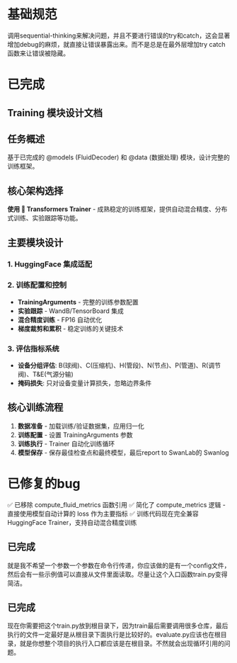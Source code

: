 # 基础规范
调用sequential-thinking来解决问题，并且不要进行错误的try和catch，这会显著增加debug的麻烦，就直接让错误暴露出来。而不是总是在最外层增加try catch函数来让错误被隐藏。
# 已完成
## Training 模块设计文档

## 任务概述
基于已完成的 @models (FluidDecoder) 和 @data (数据处理) 模块，设计完整的训练框架。

## 核心架构选择
**使用 🤗 Transformers Trainer** - 成熟稳定的训练框架，提供自动混合精度、分布式训练、实验跟踪等功能。

## 主要模块设计

### 1. HuggingFace 集成适配

### 2. 训练配置和控制
- **TrainingArguments** - 完整的训练参数配置
- **实验跟踪** - WandB/TensorBoard 集成
- **混合精度训练** - FP16 自动优化
- **梯度裁剪和累积** - 稳定训练的关键技术

### 3. 评估指标系统
- **设备分组评估**: B(球阀)、C(压缩机)、H(管段)、N(节点)、P(管道)、R(调节阀)、T&E(气源分输)
- **掩码损失**: 只对设备变量计算损失，忽略边界条件

## 核心训练流程
1. **数据准备** - 加载训练/验证数据集，应用归一化
2. **训练配置** - 设置 TrainingArguments 参数
3. **训练执行** - Trainer 自动化训练循环
4. **模型保存** - 保存最佳检查点和最终模型，最后report to SwanLab的 Swanlog

# 已修复的bug 
✅ 已移除 compute_fluid_metrics 函数引用
✅ 简化了 compute_metrics 逻辑 - 直接使用模型自动计算的 loss 作为主要指标
✅ 训练代码现在完全兼容 HuggingFace Trainer，支持自动混合精度训练

## 已完成
就是我不希望一个参数一个参数在命令行传递，你应该做的是有一个config文件，然后会有一些示例值可以直接从文件里面读取。尽量让这个入口函数train.py变得简洁。

## 已完成
现在你需要把这个train.py放到根目录下，因为train最后需要调用很多仓库，最后执行的文件一定最好是从根目录下面执行是比较好的。evaluate.py应该也在根目录，就是你想整个项目的执行入口都应该是在根目录。不然就会出现循环引用的问题。